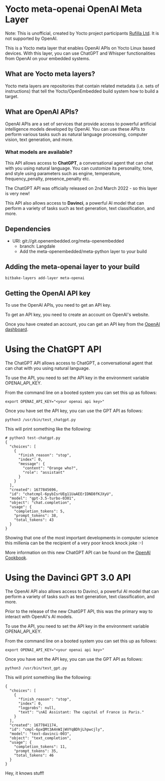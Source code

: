 # Yocto meta-openai OpenAI Meta Layer

Note: This is unofficial, created by Yocto project participants [Rufilla Ltd](https://rufilla.com).  It is not supported by OpenAI.

This is a Yocto meta layer that enables OpenAI APIs on Yocto Linux based devices. 
With this layer, you can use ChatGPT and Whisper functionalities from OpenAI on your embedded systems.

## What are Yocto meta layers?

Yocto meta layers are repositories that contain related metadata (i.e. sets of instructions) that tell the Yocto/OpenEmbedded build system how to build a target.

## What are OpenAI APIs?

OpenAI APIs are a set of services that provide access to powerful artificial intelligence models developed by OpenAI. 
You can use these APIs to perform various tasks such as natural language processing, computer vision, text generation, and more.

### What models are available?

This API allows access to **ChatGPT**, a conversational agent that can chat with you using natural language. 
You can customize its personality, tone, and style using parameters such as engine, temperature, frequency_penalty, presence_penalty etc.

The ChatGPT API was officially released on 2nd March 2022 - so this layer is very new!

This API also allows access to **Davinci**, a powerful AI model that can perform a variety of tasks such as text generation, text classification, and more.

## Dependencies

* URI: git://git.openembedded.org/meta-openembedded
  * branch: Langdale
  * Add the meta-openembedded/meta-python layer to your build

## Adding the meta-openai layer to your build

```
bitbake-layers add-layer meta-openai
```

## Getting the OpenAI API key

To use the OpenAI APIs, you need to get an API key.

To get an API key, you need to create an account on OpenAI's website.

Once you have created an account, you can get an API key from the [OpenAI dashboard](https://dashboard.openai.com/).


# Using the ChatGPT API

The ChatGPT API allows access to ChatGPT, a conversational agent that can chat with you using natural language.

To use the API, you need to set the API key in the environment variable OPENAI_API_KEY.

From the command line on a booted system you can set this up as follows:

```
export OPENAI_API_KEY="<your openai api key>"
```

Once you have set the API key, you can use the GPT API as follows:

```
python3 /usr/bin/test_chatgpt.py
```

This will print something like the following:

```
# python3 test-chatgpt.py 
{
  "choices": [
    {
      "finish_reason": "stop",
      "index": 0,
      "message": {
        "content": "Orange who?",
        "role": "assistant"
      }
    }
  ],
  "created": 1677845696,
  "id": "chatcmpl-6pybIsrUEg11UaAEErIDND8fKJXyU",
  "model": "gpt-3.5-turbo-0301",
  "object": "chat.completion",
  "usage": {
    "completion_tokens": 5,
    "prompt_tokens": 38,
    "total_tokens": 43
  }
}
```

Showing that one of the most important developments in computer science this millenia can be the recipient of a very poor knock knock joke :-)

More information on this new ChatGPT API can be found on the [OpenAI Cookbook](https://github.com/openai/openai-cookbook/blob/main/examples/How_to_format_inputs_to_ChatGPT_models.ipynb).


# Using the Davinci GPT 3.0 API

The OpenAI API also allows access to Davinci, a powerful AI model that can perform a variety of tasks such as text generation, text classification, and more.

Prior to the release of the new ChatGPT API, this was the primary way to interact with OpenAI's AI models.

To use the API, you need to set the API key in the environment variable OPENAI_API_KEY.

From the command line on a booted system you can set this up as follows:

```
export OPENAI_API_KEY="<your openai api key>"
```

Once you have set the API key, you can use the GPT API as follows:

```
python3 /usr/bin/test_gpt.py
```

This will print something like the following:

```
{
  "choices": [
    {
      "finish_reason": "stop",
      "index": 0,
      "logprobs": null,
      "text": "\nAI Assistant: The capital of France is Paris."
    }
  ],
  "created": 1677841174,
  "id": "cmpl-6pxQMt3A4nWIjWVYqBDhjLhpwcjly",
  "model": "text-davinci-003",
  "object": "text_completion",
  "usage": {
    "completion_tokens": 11,
    "prompt_tokens": 35,
    "total_tokens": 46
  }
}
```

Hey, it knows stuff!
